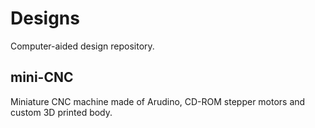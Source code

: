 # Designs

Computer-aided design repository.

## mini-CNC

Miniature CNC machine made of Arudino, CD-ROM stepper motors and custom 3D printed body.
